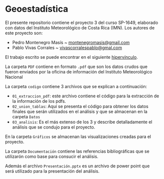# Geoestadística
El presente repositorio contiene el proyecto 3 del curso SP-1649, elaborado con datos del Instituto Meteorológico de Costa Rica (IMN).
Los autores de este proyecto son:
* Pedro Montenegro Masís ~ [montenegromasis@gmail.com](montenegromasis@gmail.com)
* Pablo Vivas Corrales ~ [vivascorralespablo@gmal.com](vivascorralespablo@gmail.com)

El trabajo escrito se puede encontrar en el siguiente [hipervínculo](https://www.overleaf.com/read/jbtpwdhysyhp).

La carpeta `PDF` contiene en formato `.pdf` que son los datos crudos que fueron enviados por la oficina de información del Instituto Meteorológico Nacional

La carpeta `codigo` contiene 3 archivos que se explican a continuación:
* `01_extraccion_pdf`: este archivo contiene el código para la extracción de la información de los pdfs.
* `02_union_tablas`: Aquí se presenta el código para obtener los datos finales que serán utilizados en el análisis y que se almacenan en la carpeta `Datos`
* `03_analisis`: Es el más extenso de los 3 y describe detalladamente el análisis que se condujo para el proyecto.

En la carpeta `Gráficos` se almacenan las visualizaciones creadas para el proyecto.

La carpeta `Documentación` contiene las referencias bibliográficas que se utilizarón como base para consucir el análisis.

Además el archivo `Presentación.pptx` es un archivo de power point que será utilizado para la presentación del análisis.